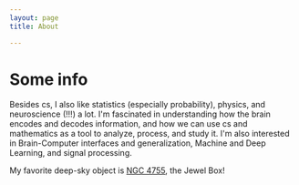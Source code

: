 ```yaml
---
layout: page 
title: About

---
```


# Some info 

Besides cs, I also like statistics (especially probability), physics, and neuroscience (!!!) a lot. I'm fascinated in understanding how the brain encodes and decodes information, and how we can use cs and mathematics as a tool to analyze, process, and study it. I'm also interested in Brain-Computer interfaces and generalization, Machine and Deep Learning, and signal processing.

My favorite deep-sky object is [NGC 4755](https://freestarcharts.com/ngc-4755), the Jewel Box!
